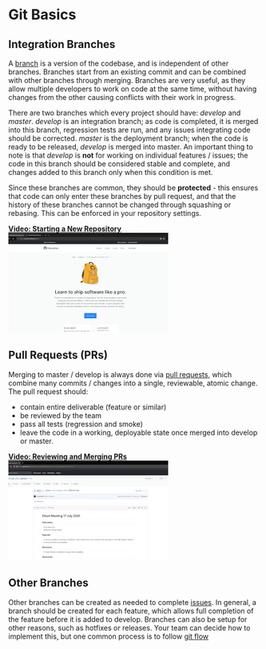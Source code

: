 # Git Basics

## Integration Branches

A [branch](https://www.educba.com/what-is-git-branch/) is a version of the codebase, and is independent of other branches.  Branches start from an existing commit and can be combined with other branches through merging.  Branches are very useful, as they allow multiple developers to work on code at the same time, without having changes from the other causing conflicts with their work in progress.

There are two branches which every project should have: *develop* and *master*.  *develop* is an integration branch; as code is completed, it is merged into this branch, regression tests are run, and any issues integrating code should be corrected.  *master* is the deployment branch; when the code is ready to be released, *develop* is merged into master.  An important thing to note is that *develop* is **not** for working on individual features / issues; the code in this branch should be considered stable and complete, and changes added to this branch only when this condition is met.

Since these branches are common, they should be **protected** - this ensures that code can only enter these branches by pull request, and that the history of these branches cannot be changed through squashing or rebasing.  This can be enforced in your repository settings.

[**Video: Starting a New Repository** <br /> ![Starting a new Repository](./1.jpg) ](https://drive.google.com/file/d/1QKIMBj8Aewsvp3eHtc3ZxB2BZFQZwoao/view?usp=sharing "Starting a new Repository")

## Pull Requests (PRs)

Merging to master / develop is always done via [pull requests](https://www.atlassian.com/git/tutorials/making-a-pull-request), which combine many commits / changes into a single, reviewable, atomic change.  The pull request should:
- contain entire deliverable (feature or similar)
- be reviewed by the team
- pass all tests (regression and smoke)
- leave the code in a working, deployable state once merged into develop or master.

[**Video: Reviewing and Merging PRs** <br /> ![Reviewing and Merging PRs](./2.jpg) ](https://drive.google.com/file/d/19ooq9qdHZdhOkbxsyYkt1VCXsEQpdRQO/view?usp=sharing "Reviewing and Merging PRs")

## Other Branches

Other branches can be created as needed to complete [issues](./issues.md).  In general, a branch should be created for each feature, which allows full completion of the feature before it is added to develop.  Branches can also be setup for other reasons, such as hotfixes or releases.  Your team can decide how to implement this, but one common process is to follow [git flow](./git_tips.md)

